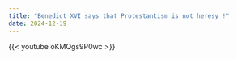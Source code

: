 ```yaml
---
title: "Benedict XVI says that Protestantism is not heresy !"
date: 2024-12-19
---
```


{{< youtube oKMQgs9P0wc >}}
